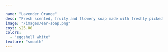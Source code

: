 ```yaml
---

name: "Lavender Orange"
desc: "Fresh scented, fruity and flowery soap made with freshly picked lavender and fresh orange zest."
image: "/images/ear-soap.png"
cost: $25.00
colors:
  - "eggshell white"
texture: "smooth"
---
```

